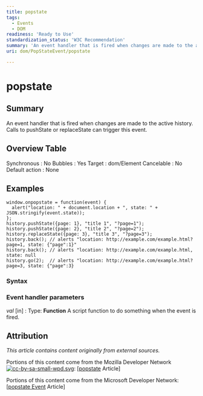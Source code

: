 ```yaml
---
title: popstate
tags:
  - Events
  - DOM
readiness: 'Ready to Use'
standardization_status: 'W3C Recommendation'
summary: 'An event handler that is fired when changes are made to the active history. Calls to pushState or replaceState can trigger this event.'
uri: dom/PopStateEvent/popstate

---
```

# popstate

## Summary

An event handler that is fired when changes are made to the active history. Calls to pushState or replaceState can trigger this event.

## Overview Table

Synchronous
:   No
Bubbles
:   Yes
Target
:   dom/Element
Cancelable
:   No
Default action
:   None

## Examples

``` {.js}
window.onpopstate = function(event) {
  alert("location: " + document.location + ", state: " + JSON.stringify(event.state));
};
history.pushState({page: 1}, "title 1", "?page=1");
history.pushState({page: 2}, "title 2", "?page=2");
history.replaceState({page: 3}, "title 3", "?page=3");
history.back(); // alerts "location: http://example.com/example.html?page=1, state: {"page":1}"
history.back(); // alerts "location: http://example.com/example.html, state: null
history.go(2);  // alerts "location: http://example.com/example.html?page=3, state: {"page":3}
```

### Syntax

### Event handler parameters

*val* [in]
:   Type: **Function** A script function to do something when the event is fired.

## Attribution

*This article contains content originally from external sources.*

Portions of this content come from the Mozilla Developer Network [![cc-by-sa-small-wpd.svg](/assets/thumb/8/8c/cc-by-sa-small-wpd.svg/120px-cc-by-sa-small-wpd.svg.png)](http://creativecommons.org/licenses/by-sa/3.0/us/): [[popstate](https://developer.mozilla.org/en-US/docs/Web/Events/popstate) Article]

Portions of this content come from the Microsoft Developer Network: [[popstate Event](http://msdn.microsoft.com/en-us/library/ie/hh771875(v=vs.85).aspx) Article]

